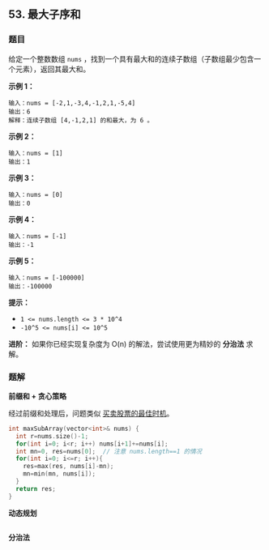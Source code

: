 ## 53. 最大子序和

### 题目

给定一个整数数组 `nums` ，找到一个具有最大和的连续子数组（子数组最少包含一个元素），返回其最大和。

**示例 1：**

```
输入：nums = [-2,1,-3,4,-1,2,1,-5,4]
输出：6
解释：连续子数组 [4,-1,2,1] 的和最大，为 6 。
```

**示例 2：**

```
输入：nums = [1]
输出：1
```

**示例 3：**

```
输入：nums = [0]
输出：0
```

**示例 4：**

```
输入：nums = [-1]
输出：-1
```

**示例 5：**

```
输入：nums = [-100000]
输出：-100000
```

**提示：**

- `1 <= nums.length <= 3 * 10^4`
- `-10^5 <= nums[i] <= 10^5`
 

**进阶：** 如果你已经实现复杂度为 O(n) 的解法，尝试使用更为精妙的 **分治法** 求解。

### 题解

**前缀和 + 贪心策略**

经过前缀和处理后，问题类似 [买卖股票的最佳时机](./0121-买卖股票的最佳时机.md)。

```cpp
int maxSubArray(vector<int>& nums) {
  int r=nums.size()-1;
  for(int i=0; i<r; i++) nums[i+1]+=nums[i];
  int mn=0, res=nums[0];  // 注意 nums.length==1 的情况
  for(int i=0; i<=r; i++){
    res=max(res, nums[i]-mn);
    mn=min(mn, nums[i]);
  }
  return res;
}
```

**动态规划**

```cpp

```

**分治法**

```cpp

```